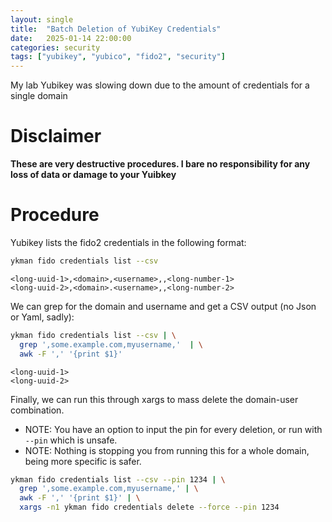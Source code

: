 ```yaml
---
layout: single
title:  "Batch Deletion of YubiKey Credentials"
date:   2025-01-14 22:00:00
categories: security
tags: ["yubikey", "yubico", "fido2", "security"]
---
```


My lab Yubikey was slowing down due to the amount of credentials for a single domain

# Disclaimer

**These are very destructive procedures. I bare no responsibility for any loss of data or damage to your Yuibkey**

# Procedure

Yubikey lists the fido2 credentials in the following format:

```bash
ykman fido credentials list --csv
```

```
<long-uuid-1>,<domain>,<username>,,<long-number-1>
<long-uuid-2>,<domain>.<username>,,<long-number-2>
```

We can grep for the domain and username and get a CSV output (no Json or Yaml, sadly):

```bash
ykman fido credentials list --csv | \
  grep ',some.example.com,myusername,'  | \
  awk -F ',' '{print $1}'
```

```
<long-uuid-1>
<long-uuid-2>
```

Finally, we can run this through xargs to mass delete the domain-user combination.
* NOTE: You have an option to input the pin for every deletion, or run with `--pin` which is unsafe.
* NOTE: Nothing is stopping you from running this for a whole domain, being more specific is safer.

```bash
ykman fido credentials list --csv --pin 1234 | \
  grep ',some.example.com,myusername,' | \
  awk -F ',' '{print $1}' | \
  xargs -n1 ykman fido credentials delete --force --pin 1234
```
